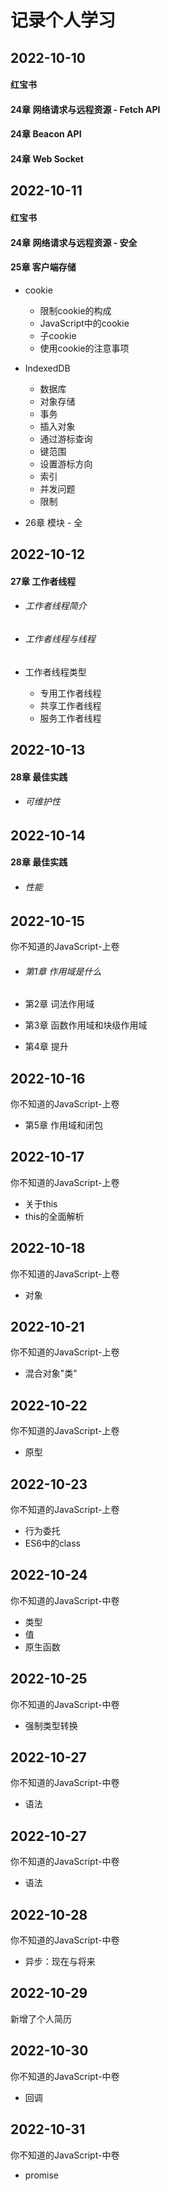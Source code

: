 # 记录个人学习

## 2022-10-10 

#### 红宝书

#### 24章 网络请求与远程资源 - Fetch API

#### 24章 Beacon API

#### 24章 Web Socket

## 2022-10-11

#### 红宝书

#### 24章 网络请求与远程资源 - 安全

#### 25章 客户端存储 

- cookie
  - 限制cookie的构成
  - JavaScript中的cookie
  - 子cookie
  - 使用cookie的注意事项
- IndexedDB
  - 数据库
  - 对象存储
  - 事务
  - 插入对象
  - 通过游标查询
  - 键范围
  - 设置游标方向
  - 索引
  - 并发问题
  - 限制

- 26章 模块 - 全

## 2022-10-12

#### 27章 工作者线程

- ###### 工作者线程简介

- ###### 工作者线程与线程

- 工作者线程类型

  - 专用工作者线程
  - 共享工作者线程
  - 服务工作者线程

## 2022-10-13

#### 28章 最佳实践

- ###### 可维护性

## 2022-10-14

#### 28章 最佳实践

- ###### 性能

## 2022-10-15

你不知道的JavaScript-上卷

- ###### 第1章 作用域是什么

- 第2章 词法作用域

- 第3章 函数作用域和块级作用域

- 第4章 提升

## 2022-10-16

你不知道的JavaScript-上卷

- 第5章 作用域和闭包

## 2022-10-17

你不知道的JavaScript-上卷

- 关于this
- this的全面解析

## 2022-10-18

你不知道的JavaScript-上卷

- 对象

## 2022-10-21

你不知道的JavaScript-上卷

- 混合对象"类"

## 2022-10-22

你不知道的JavaScript-上卷

- 原型

## 2022-10-23

你不知道的JavaScript-上卷

- 行为委托
- ES6中的class

## 2022-10-24

你不知道的JavaScript-中卷

- 类型
- 值
- 原生函数

## 2022-10-25

你不知道的JavaScript-中卷

- 强制类型转换

## 2022-10-27

你不知道的JavaScript-中卷

- 语法

## 2022-10-27

你不知道的JavaScript-中卷

- 语法

## 2022-10-28

你不知道的JavaScript-中卷

- 异步：现在与将来

## 2022-10-29

新增了个人简历

## 2022-10-30

你不知道的JavaScript-中卷

- 回调

## 2022-10-31

你不知道的JavaScript-中卷

- promise